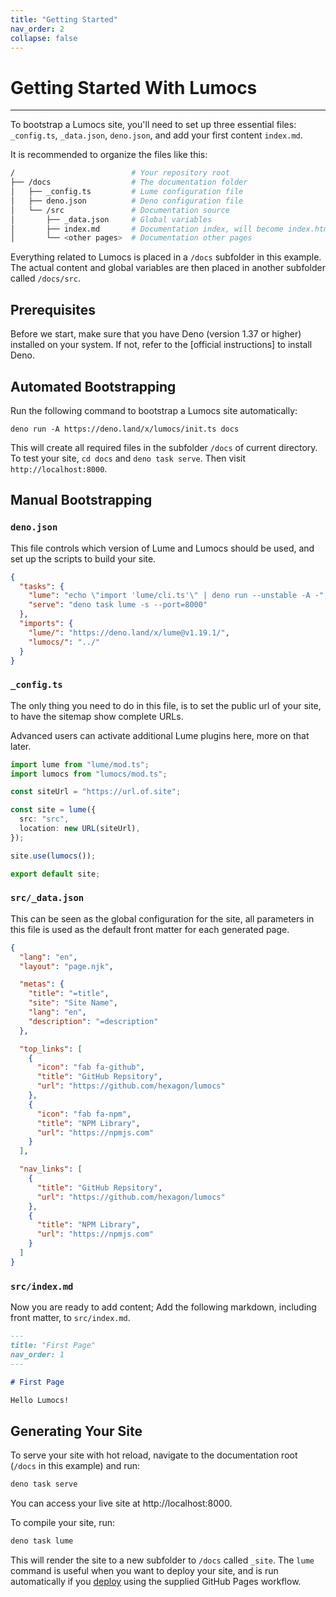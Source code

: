 ```yaml
---
title: "Getting Started"
nav_order: 2
collapse: false
---
```


# Getting Started With Lumocs

---

To bootstrap a Lumocs site, you'll need to set up three essential files:
`_config.ts`, `_data.json`, `deno.json`, and add your first content `index.md`.

It is recommended to organize the files like this:

```bash
/                          # Your repository root
├── /docs                  # The documentation folder
│   ├── _config.ts         # Lume configuration file
│   ├── deno.json          # Deno configuration file
│   └── /src               # Documentation source
│       ├── _data.json     # Global variables
│       ├── index.md       # Documentation index, will become index.html
│       └── <other pages>  # Documentation other pages
```

Everything related to Lumocs is placed in a `/docs` subfolder in this example.
The actual content and global variables are then placed in another subfolder
called `/docs/src`.

## Prerequisites

Before we start, make sure that you have Deno (version 1.37 or higher) installed
on your system. If not, refer to the [official instructions] to install Deno.

## Automated Bootstrapping

Run the following command to bootstrap a Lumocs site automatically:

`deno run -A https://deno.land/x/lumocs/init.ts docs`

This will create all required files in the subfolder `/docs` of current
directory. To test your site, `cd docs` and `deno task serve`. Then visit
`http://localhost:8000`.

## Manual Bootstrapping

### `deno.json`

This file controls which version of Lume and Lumocs should be used, and set up
the scripts to build your site.

```json
{
  "tasks": {
    "lume": "echo \"import 'lume/cli.ts'\" | deno run --unstable -A -",
    "serve": "deno task lume -s --port=8000"
  },
  "imports": {
    "lume/": "https://deno.land/x/lume@v1.19.1/",
    "lumocs/": "../"
  }
}
```

### `_config.ts`

The only thing you need to do in this file, is to set the public url of your
site, to have the sitemap show complete URLs.

Advanced users can activate additional Lume plugins here, more on that later.

```typescript
import lume from "lume/mod.ts";
import lumocs from "lumocs/mod.ts";

const siteUrl = "https://url.of.site";

const site = lume({
  src: "src",
  location: new URL(siteUrl),
});

site.use(lumocs());

export default site;
```

### `src/_data.json`

This can be seen as the global configuration for the site, all parameters in
this file is used as the default front matter for each generated page.

```json
{
  "lang": "en",
  "layout": "page.njk",

  "metas": {
    "title": "=title",
    "site": "Site Name",
    "lang": "en",
    "description": "=description"
  },

  "top_links": [
    {
      "icon": "fab fa-github",
      "title": "GitHub Repsitory",
      "url": "https://github.com/hexagon/lumocs"
    },
    {
      "icon": "fab fa-npm",
      "title": "NPM Library",
      "url": "https://npmjs.com"
    }
  ],

  "nav_links": [
    {
      "title": "GitHub Repsitory",
      "url": "https://github.com/hexagon/lumocs"
    },
    {
      "title": "NPM Library",
      "url": "https://npmjs.com"
    }
  ]
}
```

### `src/index.md`

Now you are ready to add content; Add the following markdown, including front
matter, to `src/index.md`.

```markdown
---
title: "First Page"
nav_order: 1
---

# First Page

Hello Lumocs!
```

## Generating Your Site

To serve your site with hot reload, navigate to the documentation root (`/docs`
in this example) and run:

```bash
deno task serve
```

You can access your live site at http://localhost:8000.

To compile your site, run:

```bash
deno task lume
```

This will render the site to a new subfolder to `/docs` called `_site`. The
`lume` command is useful when you want to deploy your site, and is run
automatically if you [deploy](./deployment.md) using the supplied GitHub Pages
workflow.
